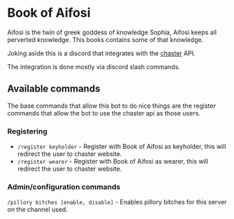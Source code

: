 # Book of Aifosi
Aifosi is the twin of greek goddess of knowledge Sophia, Aifosi keeps all perverted knowledge. This books contains some of that knowledge.

Joking aside this is a discord that integrates with the [chaster](https://chaster.app/) API.

The integration is done mostly via discord slash commands.

## Available commands
The base commands that allow this bot to do nice things are the register commands that allow the bot to use the chaster api as those users.

### Registering
- `/register keyholder` - Register with Book of Aifosi as keyholder, this will redirect the user to chaster website.
- `/register wearer` - Register with Book of Aifosi as wearer, this will redirect the user to chaster website.

### Admin/configuration commands
`/pillory bitches [enable, disable]` - Enables pillory bitches for this server on the channel used.